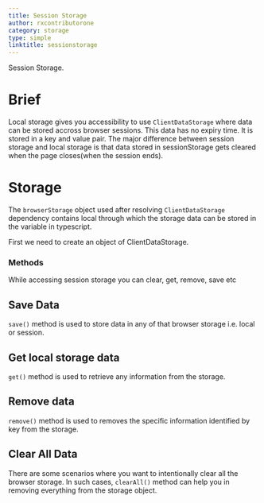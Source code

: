 ```yaml
---
title: Session Storage
author: rxcontributorone
category: storage
type: simple
linktitle: sessionstorage
---
```


<div class="title-bar-storage"><p>Session Storage.</p></div>

# Brief
 
Local storage gives you accessibility to use `ClientDataStorage` where data can be stored accross browser sessions. This data has no expiry time.  It is stored in a key and value pair. The major difference between session storage and local storage is that data stored in sessionStorage gets cleared when the page closes(when the session ends).

# Storage
The `browserStorage` object used after resolving `ClientDataStorage` dependency contains local through which the storage data can be stored in the variable in typescript.

First we need to create an object of ClientDataStorage.
<div component="app-code" key="session-storage-dependency-component"></div> 

### Methods
While accessing session storage you can clear, get, remove, save etc 

## Save Data
`save()` method is used to store data in any of that browser storage i.e. local or session.

<div component="app-code" key="session-storage-save-component"></div> 

## Get local storage data 
`get()` method is used to retrieve any information from the storage. 

<div component="app-code" key="session-storage-get-component"></div> 

## Remove data 
`remove()` method is used to removes the specific information identified by key from the storage.

<div component="app-code" key="session-storage-remove-component"></div> 

## Clear All Data
There are some scenarios where you want to intentionally clear all the browser storage. In such cases, `clearAll()` method can help you in removing everything from the storage object.

<div component="app-code" key="session-storage-clear-component"></div> 


<div component="app-example-runner" ref-component="app-sessionstorage-complete"></div>

